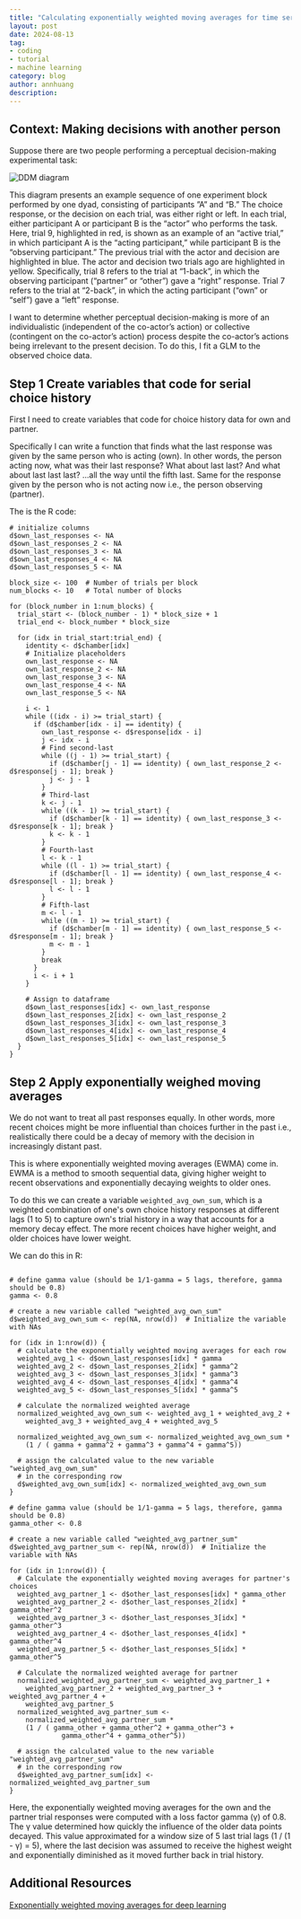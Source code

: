 ```yaml
---
title: "Calculating exponentially weighted moving averages for time series data"
layout: post
date: 2024-08-13
tag:
- coding
- tutorial
- machine learning
category: blog
author: annhuang
description: 
---
```


## Context: Making decisions with another person

Suppose there are two people performing a perceptual decision-making experimental task:

![DDM diagram](/assets/images/ddm-diagram.png)

This diagram presents an example sequence of one experiment block performed by one dyad, consisting of participants ”A” and “B.” The choice response, or the decision on each trial, was either right or left. In each trial, either participant A or participant B is the “actor” who performs the task. Here, trial 9, highlighted in red, is shown as an example of an “active trial,” in which participant A is the “acting participant,” while participant B is the “observing participant.” The previous trial with the actor and decision are highlighted in blue. The actor and decision two trials ago are highlighted in yellow. Specifically, trial 8 refers to the trial at “1-back”, in which the observing participant (“partner” or “other”) gave a “right” response. Trial 7 refers to the trial at “2-back”, in which the acting participant (“own” or “self”) gave a “left” response.

I want to determine whether perceptual decision-making is more of an individualistic (independent of the co-actor’s action) or collective (contingent on the co-actor’s action) process despite the co-actor’s actions being irrelevant to the present decision. To do this, I fit a GLM to the observed choice data.

## Step 1 Create variables that code for serial choice history

First I need to create variables that code for choice history data for own and partner.

Specifically I can write a function that finds what the last response was given by the same person who is acting (own). In other words, the person acting now, what was their last response? What about last last? And what about last last last? ...all the way until the fifth last. Same for the response given by the person who is not acting now i.e., the person observing (partner).

The is the R code:

```{r}
# initialize columns
d$own_last_responses <- NA
d$own_last_responses_2 <- NA
d$own_last_responses_3 <- NA
d$own_last_responses_4 <- NA
d$own_last_responses_5 <- NA

block_size <- 100  # Number of trials per block
num_blocks <- 10   # Total number of blocks

for (block_number in 1:num_blocks) {
  trial_start <- (block_number - 1) * block_size + 1
  trial_end <- block_number * block_size
  
  for (idx in trial_start:trial_end) {
    identity <- d$chamber[idx]
    # Initialize placeholders
    own_last_response <- NA
    own_last_response_2 <- NA
    own_last_response_3 <- NA
    own_last_response_4 <- NA
    own_last_response_5 <- NA
    
    i <- 1
    while ((idx - i) >= trial_start) {
      if (d$chamber[idx - i] == identity) {
        own_last_response <- d$response[idx - i]
        j <- idx - i
        # Find second-last
        while ((j - 1) >= trial_start) {
          if (d$chamber[j - 1] == identity) { own_last_response_2 <- d$response[j - 1]; break }
          j <- j - 1
        }
        # Third-last
        k <- j - 1
        while ((k - 1) >= trial_start) {
          if (d$chamber[k - 1] == identity) { own_last_response_3 <- d$response[k - 1]; break }
          k <- k - 1
        }
        # Fourth-last
        l <- k - 1
        while ((l - 1) >= trial_start) {
          if (d$chamber[l - 1] == identity) { own_last_response_4 <- d$response[l - 1]; break }
          l <- l - 1
        }
        # Fifth-last
        m <- l - 1
        while ((m - 1) >= trial_start) {
          if (d$chamber[m - 1] == identity) { own_last_response_5 <- d$response[m - 1]; break }
          m <- m - 1
        }
        break
      }
      i <- i + 1
    }
    
    # Assign to dataframe
    d$own_last_responses[idx] <- own_last_response
    d$own_last_responses_2[idx] <- own_last_response_2
    d$own_last_responses_3[idx] <- own_last_response_3
    d$own_last_responses_4[idx] <- own_last_response_4
    d$own_last_responses_5[idx] <- own_last_response_5
  }
}
```

## Step 2 Apply exponentially weighed moving averages

We do not want to treat all past responses equally. In other words, more recent choices might be more influential than choices further in the past i.e., realistically there could be a decay of memory with the decision in increasingly distant past.

This is where exponentially weighted moving averages (EWMA) come in. EWMA is a method to smooth sequential data, giving higher weight to recent observations and exponentially decaying weights to older ones. 

To do this we can create a variable ```weighted_avg_own_sum```, which is a weighted combination of one's own choice history responses at different lags (1 to 5) to capture own's trial history in a way that accounts for a memory decay effect. The more recent choices have higher weight, and older choices have lower weight. 

We can do this in R:

```{r}

# define gamma value (should be 1/1-gamma = 5 lags, therefore, gamma should be 0.8)
gamma <- 0.8

# create a new variable called "weighted_avg_own_sum"
d$weighted_avg_own_sum <- rep(NA, nrow(d))  # Initialize the variable with NAs

for (idx in 1:nrow(d)) {
  # calculate the exponentially weighted moving averages for each row
  weighted_avg_1 <- d$own_last_responses[idx] * gamma
  weighted_avg_2 <- d$own_last_responses_2[idx] * gamma^2
  weighted_avg_3 <- d$own_last_responses_3[idx] * gamma^3
  weighted_avg_4 <- d$own_last_responses_4[idx] * gamma^4
  weighted_avg_5 <- d$own_last_responses_5[idx] * gamma^5
  
  # calculate the normalized weighted average
  normalized_weighted_avg_own_sum <- weighted_avg_1 + weighted_avg_2 +
    weighted_avg_3 + weighted_avg_4 + weighted_avg_5
  
  normalized_weighted_avg_own_sum <- normalized_weighted_avg_own_sum * 
    (1 / ( gamma + gamma^2 + gamma^3 + gamma^4 + gamma^5))
  
  # assign the calculated value to the new variable "weighted_avg_own_sum"
  # in the corresponding row
  d$weighted_avg_own_sum[idx] <- normalized_weighted_avg_own_sum
}

# define gamma value (should be 1/1-gamma = 5 lags, therefore, gamma should be 0.8)
gamma_other <- 0.8

# create a new variable called "weighted_avg_partner_sum"
d$weighted_avg_partner_sum <- rep(NA, nrow(d))  # Initialize the variable with NAs

for (idx in 1:nrow(d)) {
  # Calculate the exponentially weighted moving averages for partner's choices
  weighted_avg_partner_1 <- d$other_last_responses[idx] * gamma_other
  weighted_avg_partner_2 <- d$other_last_responses_2[idx] * gamma_other^2
  weighted_avg_partner_3 <- d$other_last_responses_3[idx] * gamma_other^3
  weighted_avg_partner_4 <- d$other_last_responses_4[idx] * gamma_other^4
  weighted_avg_partner_5 <- d$other_last_responses_5[idx] * gamma_other^5

  # Calculate the normalized weighted average for partner
  normalized_weighted_avg_partner_sum <- weighted_avg_partner_1 + 
    weighted_avg_partner_2 + weighted_avg_partner_3 + weighted_avg_partner_4 + 
    weighted_avg_partner_5
  normalized_weighted_avg_partner_sum <- 
    normalized_weighted_avg_partner_sum *
    (1 / ( gamma_other + gamma_other^2 + gamma_other^3 +
             gamma_other^4 + gamma_other^5))
  
  # assign the calculated value to the new variable "weighted_avg_partner_sum"
  # in the corresponding row
  d$weighted_avg_partner_sum[idx] <- normalized_weighted_avg_partner_sum
}
```

Here, the exponentially weighted moving averages for the own and the partner trial responses were computed with a loss factor gamma (γ) of 0.8. The γ value determined how quickly the influence of the older data points decayed. This value approximated for a window size of 5 last trial lags (1 / (1 - γ) = 5), where the last decision was assumed to receive the highest weight and exponentially diminished as it moved further back in trial history.

## Additional Resources

[Exponentially weighted moving averages for deep learning](https://www.youtube.com/watch?v=lAq96T8FkTw&ab_channel=DeepLearningAI)
